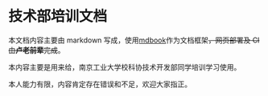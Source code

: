 # 技术部培训文档

本文档内容主要由 markdown 写成，使用[mdbook](https://rust-lang.github.io/mdBook)作为文档框架~~，网页部署及 CI 由**卢老前辈**完成~~。

本内容主要是用来给，南京工业大学校科协技术开发部同学培训学习使用。

本人能力有限，内容肯定存在错误和不足，欢迎大家指正。
